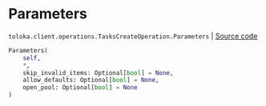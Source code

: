 # Parameters
`toloka.client.operations.TasksCreateOperation.Parameters` | [Source code](https://github.com/Toloka/toloka-kit/blob/v0.1.24/src/client/operations.py#L284)

```python
Parameters(
    self,
    *,
    skip_invalid_items: Optional[bool] = None,
    allow_defaults: Optional[bool] = None,
    open_pool: Optional[bool] = None
)
```

